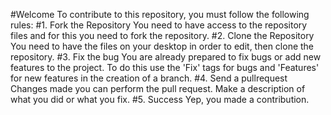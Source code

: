 #Welcome
    To contribute to this repository, you must follow the following rules:
#1. Fork the Repository
    You need to have access to the repository files and for this you need to fork the repository.
#2. Clone the Repository
    You need to have the files on your desktop in order to edit, then clone the repository.
#3. Fix the bug
    You are already prepared to fix bugs or add new features to the project.
    To do this use the 'Fix' tags for bugs and 'Features' for new features in the creation of a branch.
#4. Send a pullrequest
    Changes made you can perform the pull request.
    Make a description of what you did or what you fix.
#5. Success
    Yep, you made a contribution.

